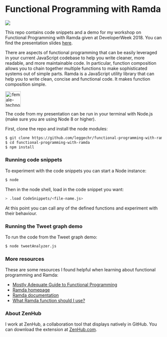 # Functional Programming with Ramda
<a href="https://zenhub.com"><img src="https://raw.githubusercontent.com/ZenHubIO/support/master/zenhub-badge.png"></a>

This repo contains code snippets and a demo for my workshop on Functional Programming with Ramda given at DeveloperWeek 2018. You can find the presentation slides [here](https://github.com/leggechr/functional-programming-with-ramda/blob/master/Legge%2C%20Christine%2C%20Tues.pdf).

There are aspects of functional programming that can be easily leveraged in your current JavaScript codebase to help you write cleaner, more readable, and more maintainable code. In particular, function composition allows you to chain together multiple functions to make sophisticated systems out of simple parts. Ramda is a JavaScript utility library that can help you to write clean, concise and functional code. It makes function composition simple.

<img src="https://github.com/leggechr/functional-programming-with-ramda/blob/master/female-technologist.png" alt=":female-technologist:" height="50" width="50">

The code from my presentation can be run in your terminal with Node.js (make sure you are using Node 8 or higher).

First, clone the repo and install the node modules:
```sh
$ git clone https://github.com/leggechr/functional-programming-with-ramda.git
$ cd functional-programming-with-ramda
$ npm install
```

### Running code snippets
To experiment with the code snippets you can start a Node instance:
```sh
$ node
```

Then in the node shell, load in the code snippet you want:
```sh
> .load CodeSnippets/<file-name.js>
```

At this point you can call any of the defined functions and experiment with their behaviour.

### Running the Tweet graph demo
To run the code from the Tweet graph demo:
```sh
$ node tweetAnalyzer.js
```

### More resources
These are some resources I found helpful when learning about functional programming and Ramda:

- [Mostly Adequate Guide to Functional Programming](https://drboolean.gitbooks.io/mostly-adequate-guide/content/)
- [Ramda homepage](http://ramdajs.com/0.22.1/index.html#)
- [Ramda documentation](http://ramdajs.com/0.22.1/docs/)
- [What Ramda function should I use?](https://github.com/ramda/ramda/wiki/What-Function-Should-I-Use%3F)

### About ZenHub
I work at ZenHub, a collaboration tool that displays natively in GitHub. You can download the extension at [ZenHub.com](http://www.zenhub.com).
